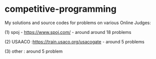 # competitive-programming
My solutions and source codes for problems on various Online Judges:

(1) spoj - https://www.spoj.com/ - around around 18 problems


(2)  USAACO :https://train.usaco.org/usacogate - around 5 problems 


(3) other : around 5 problem
